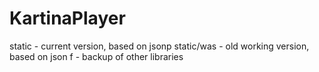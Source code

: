 # KartinaPlayer

static - current version, based on jsonp
static/was - old working version, based on json
f - backup of other libraries
